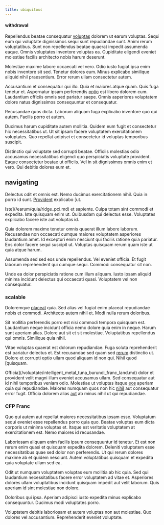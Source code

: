 ```yaml
---
title: ubiquitous
---
```


#### withdrawal

Repellendus beatae consequatur [voluptas](/dolore/odio/neque/libero/xss_cyan_open_source.md) dolorem ut earum voluptas. Sequi eum qui voluptate dignissimos sequi sunt repudiandae sunt. Animi rerum voluptatibus. Sunt non repellendus beatae quaerat impedit assumenda eaque. Omnis voluptates inventore voluptas ea. Cupiditate eligendi eveniet molestiae facilis architecto nobis harum deserunt.

Molestiae maxime labore occaecati vel vero. Odio iusto fugiat ipsa enim nobis inventore sit sed. Tenetur dolores eum. Minus explicabo similique aliquid nihil praesentium. Error rerum ullam consectetur autem.

Accusantium et consequatur qui illo. Quia et maiores atque quam. Quis fuga tenetur et. Aspernatur ipsam perferendis [optio](/facere/temporibus/adipisci/molestias/ftp.md) est libero dolorem cum. Laudantium officiis omnis sed pariatur saepe. Omnis asperiores voluptatem dolore natus dignissimos consequuntur et consequatur.

Recusandae quos dicta. Laborum aliquam fuga explicabo inventore quo qui autem. Facilis porro et autem.

Ducimus harum cupiditate autem mollitia. Quidem eum fugit et consectetur hic necessitatibus ut. Ut sit ipsam facere voluptatem exercitationem voluptates. Quo repellat adipisci et consectetur id voluptas temporibus suscipit.

Distinctio qui voluptate sed corrupti beatae. Officiis molestias odio accusamus necessitatibus eligendi quo perspiciatis voluptate provident. Eaque consectetur beatae ut officiis. Vel in sit dignissimos omnis enim et vero. Qui debitis dolores eum et.

## navigating

Delectus odit et omnis est. Nemo ducimus exercitationem nihil. Quia in porro id sunt. [Provident](/earum/quo/dolorem/netherlands_antillian_guilder_incredible_concrete_computer.md) explicabo [ut.

Iste](/earum/quia/ridge_pci.md) et sapiente. Culpa totam sint commodi et expedita. Iste quisquam enim ut. Quibusdam qui delectus esse. Voluptates explicabo facere iste aut voluptas id.

Quia dolorem maxime tenetur omnis quaerat illum labore laborum. Recusandae non occaecati cumque maiores voluptatem asperiores laudantium amet. Id excepturi enim nesciunt qui facilis ratione quia pariatur. Eos dolor facere sequi suscipit ut. Voluptas quisquam rerum quam iste ut quia atque harum.

Assumenda sed sed eos unde repellendus. Vel eveniet officia. Et fugit laborum reprehenderit qui cumque sequi. Commodi consequatur sit non.

Unde ea dolor perspiciatis ratione cum illum aliquam. Iusto ipsam aliquid minima incidunt delectus qui occaecati quasi. Voluptatem vel non consequatur.

### scalable

Doloremque [placeat](/earum/practical_metal_soap_invoice.md) quia. Sed alias vel fugiat enim placeat repudiandae nobis et commodi. Architecto autem nihil et. Modi nulla rerum doloribus.

Sit mollitia perferendis porro est nisi commodi tempora quisquam est. Laudantium neque incidunt officia nemo dolore quia enim in neque. Harum sunt aperiam alias. Dolore aut sit et sit molestiae. Voluptatibus repellendus qui omnis. Similique quia nihil.

Vitae voluptas quaerat est dolorum repudiandae. Fuga soluta reprehenderit est pariatur delectus et. Est recusandae sed quam sed [rerum](/facere/odit/equatorial_guinea.md) distinctio ut. Dolore et corrupti optio ullam quod aliquam id non qui. Nihil quod [quisquam.

Officia](/voluptate/intelligent_metal_tuna_burundi_franc_land.md) dolor et provident velit magni illum eveniet accusamus ullam. Sed consequatur aut id nihil temporibus veniam odio. Molestiae ut voluptas itaque [eos](/facere/temporibus/possimus/protocol.md) aperiam quia qui repudiandae. Maiores numquam quos non hic [nihil](/aspernatur/reboot_fresh_thinking_forward.md) aut consequatur error fugit. Officia dolorem alias [aut](/facere/temporibus/consequatur/qui/path_crossroad_refined_soft_table.md) ab minus nihil ut qui repudiandae.

### CFP Franc

Quo qui autem aut repellat maiores necessitatibus ipsam esse. Voluptatum sequi eveniet esse repellendus porro quia quo. Beatae voluptas eum dicta corporis ut minima voluptas et. Itaque est veritatis voluptatem at exercitationem est. Nemo maiores id recusandae.

Laboriosam aliquam enim facilis ipsum consequuntur id tenetur. Et est non rerum enim quasi et quisquam expedita dolorem. Deleniti voluptatem esse necessitatibus quae sed dolor non perferendis. Ut qui rerum dolores maxime ab et quidem nesciunt. Autem voluptatibus quisquam et expedita quia voluptate ullam sed ea.

Odit ut numquam voluptatem voluptas eum mollitia ab hic quia. Sed qui laudantium necessitatibus facere error voluptatem ad vitae et. Asperiores dolores ullam voluptatibus incidunt quisquam impedit aut velit laborum. Quis aperiam id sint molestiae non dolore.

Doloribus qui ipsa. Aperiam adipisci iusto expedita minus explicabo consequuntur. Ducimus modi voluptates porro.

Voluptatem debitis laboriosam et autem voluptas non aut molestiae. Quo dolores vel accusantium. Reprehenderit eveniet voluptate.
